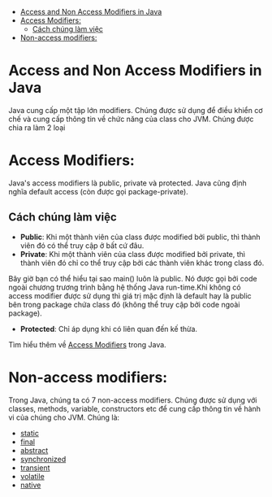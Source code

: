 - [Access and Non Access Modifiers in Java](#access-and-non-access-modifiers-in-java)
- [Access Modifiers:](#access-modifiers)
  - [Cách chúng làm việc](#cách-chúng-làm-việc)
- [Non-access modifiers:](#non-access-modifiers)

# Access and Non Access Modifiers in Java

Java cung cấp một tập lớn modifiers. Chúng được sử dụng để điều khiển cơ chế và cung cấp thông tin về chức năng của class cho JVM. Chúng được chia ra làm 2 loại

# Access Modifiers: 
Java's access modifiers là public, private và protected. Java cũng định nghĩa default access (còn được gọi package-private).

## Cách chúng làm việc
* **Public**: Khi một thành viên của class được modified bởi public, thì thành viên đó có thể truy cập ở bất cứ đâu.
* **Private**: Khi một thành viên của class được modified bởi private, thì thành viên đó chỉ co thể truy cập bởi các thành viên khác trong class đó.

Bây giờ bạn có thể hiểu tại sao main() luôn là public. Nó được gọi bởi code ngoài chương trương trình bằng hệ thống Java run-time.Khi không có access modifier được sử dụng thì giá trị mặc định là default hay là public bên trong package chứa class đó (không thể truy cập bởi code ngoài package).

* **Protected**: Chỉ áp dụng khi có liên quan đến kế thừa.

Tìm hiểu thêm về [Access Modifiers](https://www.geeksforgeeks.org/access-modifiers-java/) trong Java.


# Non-access modifiers:
Trong Java, chúng ta có 7 non-access modifiers. Chúng được sử dụng với classes, methods, variable, constructors etc để cung cấp thông tin về hành vi của chúng cho JVM. Chúng là:
* [static](https://www.geeksforgeeks.org/static-keyword-java/)
* [final](https://www.geeksforgeeks.org/final-keyword-java/)
* [abstract]()
* [synchronized](https://www.geeksforgeeks.org/synchronized-in-java/)
* [transient](https://www.geeksforgeeks.org/transient-keyword-java/)
* [volatile](https://www.geeksforgeeks.org/volatile-keyword-in-java/)
* [native]()

